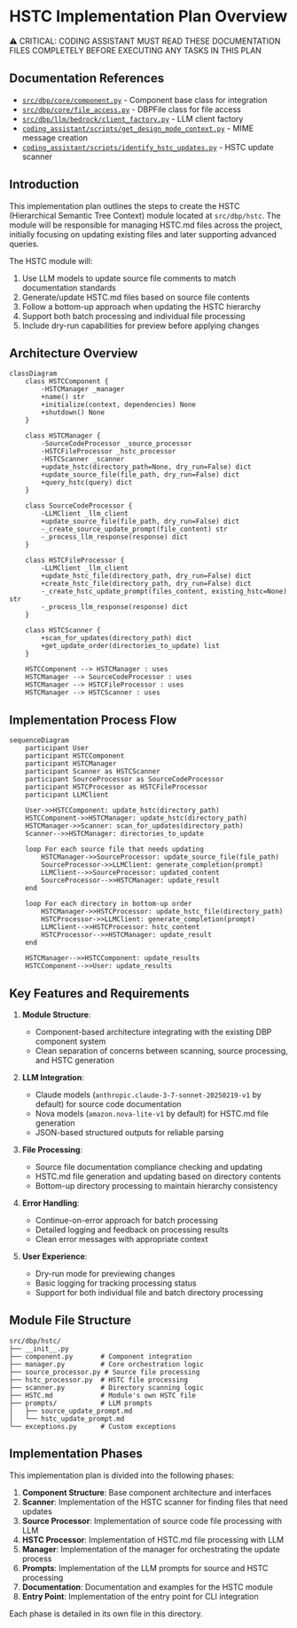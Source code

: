 # HSTC Implementation Plan Overview

⚠️ CRITICAL: CODING ASSISTANT MUST READ THESE DOCUMENTATION FILES COMPLETELY BEFORE EXECUTING ANY TASKS IN THIS PLAN

## Documentation References

- [`src/dbp/core/component.py`](../src/dbp/core/component.py) - Component base class for integration
- [`src/dbp/core/file_access.py`](../src/dbp/core/file_access.py) - DBPFile class for file access
- [`src/dbp/llm/bedrock/client_factory.py`](../src/dbp/llm/bedrock/client_factory.py) - LLM client factory
- [`coding_assistant/scripts/get_design_mode_context.py`](../coding_assistant/scripts/get_design_mode_context.py) - MIME message creation
- [`coding_assistant/scripts/identify_hstc_updates.py`](../coding_assistant/scripts/identify_hstc_updates.py) - HSTC update scanner

## Introduction

This implementation plan outlines the steps to create the HSTC (Hierarchical Semantic Tree Context) module located at `src/dbp/hstc`. The module will be responsible for managing HSTC.md files across the project, initially focusing on updating existing files and later supporting advanced queries.

The HSTC module will:

1. Use LLM models to update source file comments to match documentation standards
2. Generate/update HSTC.md files based on source file contents
3. Follow a bottom-up approach when updating the HSTC hierarchy
4. Support both batch processing and individual file processing
5. Include dry-run capabilities for preview before applying changes

## Architecture Overview

```mermaid
classDiagram
    class HSTCComponent {
        -HSTCManager _manager
        +name() str
        +initialize(context, dependencies) None
        +shutdown() None
    }

    class HSTCManager {
        -SourceCodeProcessor _source_processor
        -HSTCFileProcessor _hstc_processor
        -HSTCScanner _scanner
        +update_hstc(directory_path=None, dry_run=False) dict
        +update_source_file(file_path, dry_run=False) dict
        +query_hstc(query) dict
    }

    class SourceCodeProcessor {
        -LLMClient _llm_client
        +update_source_file(file_path, dry_run=False) dict
        -_create_source_update_prompt(file_content) str
        -_process_llm_response(response) dict
    }

    class HSTCFileProcessor {
        -LLMClient _llm_client
        +update_hstc_file(directory_path, dry_run=False) dict
        +create_hstc_file(directory_path, dry_run=False) dict
        -_create_hstc_update_prompt(files_content, existing_hstc=None) str
        -_process_llm_response(response) dict
    }

    class HSTCScanner {
        +scan_for_updates(directory_path) dict
        +get_update_order(directories_to_update) list
    }

    HSTCComponent --> HSTCManager : uses
    HSTCManager --> SourceCodeProcessor : uses
    HSTCManager --> HSTCFileProcessor : uses
    HSTCManager --> HSTCScanner : uses
```

## Implementation Process Flow

```mermaid
sequenceDiagram
    participant User
    participant HSTCComponent
    participant HSTCManager
    participant Scanner as HSTCScanner
    participant SourceProcessor as SourceCodeProcessor
    participant HSTCProcessor as HSTCFileProcessor
    participant LLMClient

    User->>HSTCComponent: update_hstc(directory_path)
    HSTCComponent->>HSTCManager: update_hstc(directory_path)
    HSTCManager->>Scanner: scan_for_updates(directory_path)
    Scanner-->>HSTCManager: directories_to_update
    
    loop For each source file that needs updating
        HSTCManager->>SourceProcessor: update_source_file(file_path)
        SourceProcessor->>LLMClient: generate_completion(prompt)
        LLMClient-->>SourceProcessor: updated_content
        SourceProcessor-->>HSTCManager: update_result
    end
    
    loop For each directory in bottom-up order
        HSTCManager->>HSTCProcessor: update_hstc_file(directory_path)
        HSTCProcessor->>LLMClient: generate_completion(prompt)
        LLMClient-->>HSTCProcessor: hstc_content
        HSTCProcessor-->>HSTCManager: update_result
    end
    
    HSTCManager-->>HSTCComponent: update_results
    HSTCComponent-->>User: update_results
```

## Key Features and Requirements

1. **Module Structure**:
   - Component-based architecture integrating with the existing DBP component system
   - Clean separation of concerns between scanning, source processing, and HSTC generation

2. **LLM Integration**:
   - Claude models (`anthropic.claude-3-7-sonnet-20250219-v1` by default) for source code documentation
   - Nova models (`amazon.nova-lite-v1` by default) for HSTC.md file generation
   - JSON-based structured outputs for reliable parsing

3. **File Processing**:
   - Source file documentation compliance checking and updating
   - HSTC.md file generation and updating based on directory contents
   - Bottom-up directory processing to maintain hierarchy consistency

4. **Error Handling**:
   - Continue-on-error approach for batch processing
   - Detailed logging and feedback on processing results
   - Clean error messages with appropriate context

5. **User Experience**:
   - Dry-run mode for previewing changes
   - Basic logging for tracking processing status
   - Support for both individual file and batch directory processing

## Module File Structure

```
src/dbp/hstc/
├── __init__.py
├── component.py       # Component integration
├── manager.py         # Core orchestration logic
├── source_processor.py # Source file processing
├── hstc_processor.py  # HSTC file processing
├── scanner.py         # Directory scanning logic
├── HSTC.md            # Module's own HSTC file
├── prompts/           # LLM prompts
│   ├── source_update_prompt.md
│   └── hstc_update_prompt.md
└── exceptions.py      # Custom exceptions
```

## Implementation Phases

This implementation plan is divided into the following phases:

1. **Component Structure**: Base component architecture and interfaces
2. **Scanner**: Implementation of the HSTC scanner for finding files that need updates
3. **Source Processor**: Implementation of source code file processing with LLM
4. **HSTC Processor**: Implementation of HSTC.md file processing with LLM
5. **Manager**: Implementation of the manager for orchestrating the update process
6. **Prompts**: Implementation of the LLM prompts for source and HSTC processing
7. **Documentation**: Documentation and examples for the HSTC module
8. **Entry Point**: Implementation of the entry point for CLI integration

Each phase is detailed in its own file in this directory.

